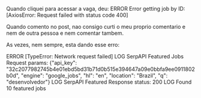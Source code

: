 Quando cliquei para acessar a vaga, deu:
ERROR  Error getting job by ID: [AxiosError: Request failed with status code 400]

Quando comento no post, nao consigo curti o meu proprio comentario e nem de outra pessoa e nem comentar tambem.

As vezes, nem sempre, esta dando esse erro:

 ERROR  [TypeError: Network request failed]
 LOG  SerpAPI Featured Jobs Request params: {"api_key": "32c2077982745b4e01ebd5bd31b71d0b515e394647a09e0bbfa9ee0911802b0d", "engine": "google_jobs", "hl": "en", "location": "Brazil", "q": "desenvolvedor"}
 LOG  SerpAPI Featured Response status: 200
 LOG  Found 10 featured jobs
